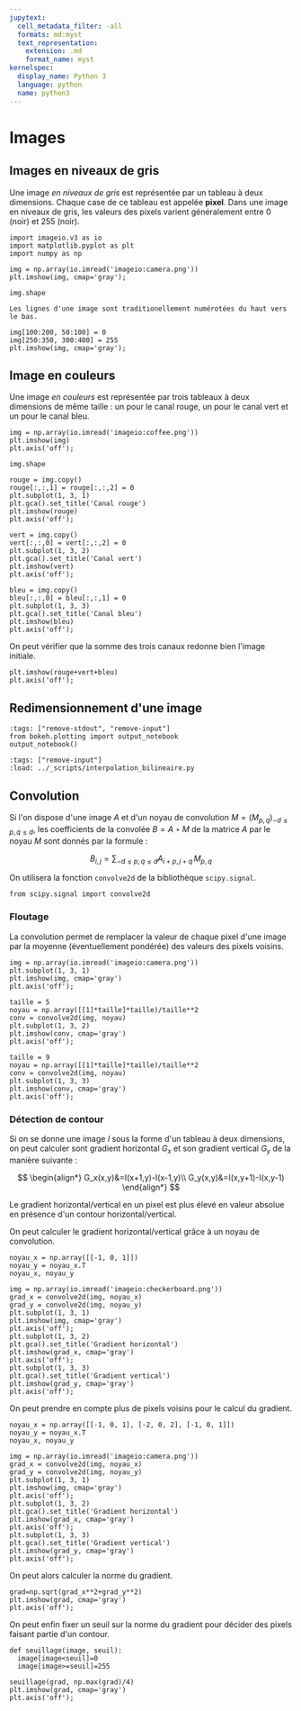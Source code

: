 ```yaml
---
jupytext:
  cell_metadata_filter: -all
  formats: md:myst
  text_representation:
    extension: .md
    format_name: myst
kernelspec:
  display_name: Python 3
  language: python
  name: python3
---
```


# Images

## Images en niveaux de gris

Une image _en niveaux de gris_ est représentée par un tableau à deux dimensions. Chaque case de ce tableau est appelée **pixel**. Dans une image en niveaux de gris, les valeurs des pixels varient généralement entre $0$ (noir) et $255$ (noir).

```{code-cell}
import imageio.v3 as io
import matplotlib.pyplot as plt
import numpy as np

img = np.array(io.imread('imageio:camera.png'))
plt.imshow(img, cmap='gray');
```

```{code-cell}
img.shape
```

```{warning}
Les lignes d'une image sont traditionellement numérotées du haut vers le bas.
```

```{code-cell}
img[100:200, 50:100] = 0
img[250:350, 300:400] = 255
plt.imshow(img, cmap='gray');
```

## Image en couleurs

Une image _en couleurs_ est représentée par trois tableaux à deux dimensions de même taille : un pour le canal rouge, un pour le canal vert et un pour le canal bleu.

```{code-cell}
img = np.array(io.imread('imageio:coffee.png'))
plt.imshow(img)
plt.axis('off');
```

```{code-cell}
img.shape
```

```{code-cell}
rouge = img.copy()
rouge[:,:,1] = rouge[:,:,2] = 0
plt.subplot(1, 3, 1)
plt.gca().set_title('Canal rouge')
plt.imshow(rouge)
plt.axis('off');

vert = img.copy()
vert[:,:,0] = vert[:,:,2] = 0
plt.subplot(1, 3, 2)
plt.gca().set_title('Canal vert')
plt.imshow(vert)
plt.axis('off');

bleu = img.copy()
bleu[:,:,0] = bleu[:,:,1] = 0
plt.subplot(1, 3, 3)
plt.gca().set_title('Canal bleu')
plt.imshow(bleu)
plt.axis('off');
```

On peut vérifier que la somme des trois canaux redonne bien l'image initiale.

```{code-cell}
plt.imshow(rouge+vert+bleu)
plt.axis('off');
```

## Redimensionnement d'une image

```{code-cell}
:tags: ["remove-stdout", "remove-input"]
from bokeh.plotting import output_notebook
output_notebook()
```

```{code-cell}
:tags: ["remove-input"]
:load: ../_scripts/interpolation_bilineaire.py
```

<!-- TODO A terminer -->

## Convolution

Si l'on dispose d'une image $A$ et d'un noyau de convolution $M=(M_{p,q})_{-d\leq p,q\leq d}$, les coefficients de la convolée $B=A\star M$ de la matrice $A$ par le noyau $M$ sont donnés par la formule :

$$
B_{i,j}=\sum_{-d\leq p,q\leq d}A_{i+p,j+q}\,M_{p,q}
$$

<!-- TODO Parler des bords, taille impaire -->

On utilisera la fonction `convolve2d` de la bibliothèque `scipy.signal`.

```{code-cell}
from scipy.signal import convolve2d
```

### Floutage

La convolution permet de remplacer la valeur de chaque pixel d'une image par la moyenne (éventuellement pondérée) des valeurs des pixels voisins.

```{code-cell}
img = np.array(io.imread('imageio:camera.png'))
plt.subplot(1, 3, 1)
plt.imshow(img, cmap='gray')
plt.axis('off');

taille = 5
noyau = np.array([[1]*taille]*taille)/taille**2
conv = convolve2d(img, noyau)
plt.subplot(1, 3, 2)
plt.imshow(conv, cmap='gray')
plt.axis('off');

taille = 9
noyau = np.array([[1]*taille]*taille)/taille**2
conv = convolve2d(img, noyau)
plt.subplot(1, 3, 3)
plt.imshow(conv, cmap='gray')
plt.axis('off');
```

<!-- TODO Noyau gaussien -->

### Détection de contour

Si on se donne une image $I$ sous la forme d'un tableau à deux dimensions, on peut calculer sont gradient horizontal $G_x$ et son gradient vertical $G_y$ de la manière suivante :

$$
\begin{align*}
G_x(x,y)&=I(x+1,y)-I(x-1,y)\\
G_y(x,y)&=I(x,y+1)-I(x,y-1)
\end{align*}
$$

Le gradient horizontal/vertical en un pixel est plus élevé en valeur absolue en présence d'un contour horizontal/vertical.

On peut calculer le gradient horizontal/vertical grâce à un noyau de convolution.

```{code-cell}
noyau_x = np.array([[-1, 0, 1]])
noyau_y = noyau_x.T
noyau_x, noyau_y
```

```{code-cell}
img = np.array(io.imread('imageio:checkerboard.png'))
grad_x = convolve2d(img, noyau_x)
grad_y = convolve2d(img, noyau_y)
plt.subplot(1, 3, 1)
plt.imshow(img, cmap='gray')
plt.axis('off');
plt.subplot(1, 3, 2)
plt.gca().set_title('Gradient horizontal')
plt.imshow(grad_x, cmap='gray')
plt.axis('off');
plt.subplot(1, 3, 3)
plt.gca().set_title('Gradient vertical')
plt.imshow(grad_y, cmap='gray')
plt.axis('off');
```

On peut prendre en compte plus de pixels voisins pour le calcul du gradient.

```{code-cell}
noyau_x = np.array([[-1, 0, 1], [-2, 0, 2], [-1, 0, 1]])
noyau_y = noyau_x.T
noyau_x, noyau_y
```

```{code-cell}
img = np.array(io.imread('imageio:camera.png'))
grad_x = convolve2d(img, noyau_x)
grad_y = convolve2d(img, noyau_y)
plt.subplot(1, 3, 1)
plt.imshow(img, cmap='gray')
plt.axis('off');
plt.subplot(1, 3, 2)
plt.gca().set_title('Gradient horizontal')
plt.imshow(grad_x, cmap='gray')
plt.axis('off');
plt.subplot(1, 3, 3)
plt.gca().set_title('Gradient vertical')
plt.imshow(grad_y, cmap='gray')
plt.axis('off');
```

On peut alors calculer la norme du gradient.

```{code-cell}
grad=np.sqrt(grad_x**2+grad_y**2)
plt.imshow(grad, cmap='gray')
plt.axis('off');
```

On peut enfin fixer un seuil sur la norme du gradient pour décider des pixels faisant partie d'un contour.

```{code-cell}
def seuillage(image, seuil):
  image[image<seuil]=0
  image[image>=seuil]=255
```

```{code-cell}
seuillage(grad, np.max(grad)/4)
plt.imshow(grad, cmap='gray')
plt.axis('off');
```

<!-- TODO Peut-être avec laplacien (mais pas génial) -->